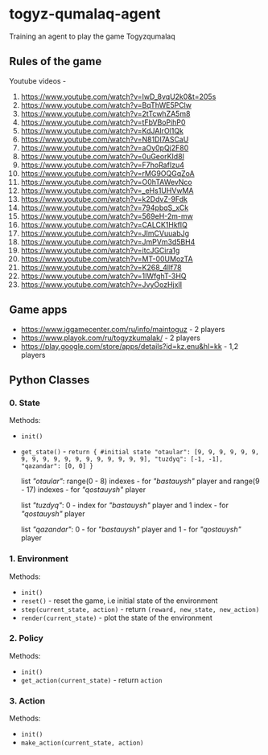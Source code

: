 # togyz-qumalaq-agent
Training an agent to play the game Togyzqumalaq

## Rules of the game
Youtube videos - 
1. https://www.youtube.com/watch?v=IwD_8vqU2k0&t=205s
2. https://www.youtube.com/watch?v=BqThWE5PClw
3. https://www.youtube.com/watch?v=2tTcwhZA5m8
4. https://www.youtube.com/watch?v=tFbVBoPihP0
5. https://www.youtube.com/watch?v=KdJAIrOl1Qk
6. https://www.youtube.com/watch?v=N81DI7ASCaU
7. https://www.youtube.com/watch?v=aOy0pQj2F80
8. https://www.youtube.com/watch?v=0uGeorKId8I
9. https://www.youtube.com/watch?v=F7hoRafIzu4
10. https://www.youtube.com/watch?v=rMG9OQGqZoA
11. https://www.youtube.com/watch?v=O0hTAWevNco
12. https://www.youtube.com/watch?v=_eHs1UHVwMA
13. https://www.youtube.com/watch?v=k2DdvZ-9Fdk
14. https://www.youtube.com/watch?v=794pbqS_xCk
15. https://www.youtube.com/watch?v=569eH-2m-mw
16. https://www.youtube.com/watch?v=CALCK1HkflQ
17. https://www.youtube.com/watch?v=JImCVuuabJg
18. https://www.youtube.com/watch?v=JmPVm3d5BH4
19. https://www.youtube.com/watch?v=itcJGCira1g
20. https://www.youtube.com/watch?v=MT-00UMozTA
21. https://www.youtube.com/watch?v=K268_4llf78
22. https://www.youtube.com/watch?v=1IWfghT-3HQ
23. https://www.youtube.com/watch?v=JvyOozHjxII

## Game apps
- https://www.iggamecenter.com/ru/info/maintoguz - 2 players
- https://www.playok.com/ru/togyzkumalak/ - 2 players
- https://play.google.com/store/apps/details?id=kz.enu&hl=kk - 1,2 players

## Python Classes

### 0. State
Methods:
- `init()`
- `get_state()` -
  `return {
     #initial state
     "otaular": [9, 9, 9, 9, 9, 9, 9, 9, 9, 9, 9, 9, 9, 9, 9, 9, 9, 9],
     "tuzdyq": [-1, -1],
     "qazandar": [0, 0]
  }`

  list _"otaular"_: range(0 - 8) indexes - for _"bastauysh"_ player and range(9 - 17) indexes - for _"qostauysh"_ player

  list _"tuzdyq"_: 0 - index for _"bastauysh"_ player and 1 index - for _"qostauysh"_ player
  
  list _"qazandar"_: 0 - for _"bastauysh"_ player and 1 - for _"qostauysh"_ player

### 1. Environment
   Methods: 
   
- `init()`
- `reset()` - reset the game, i.e initial state of the environment 
- `step(current_state, action)` - return `(reward, new_state, new_action)`
- `render(current_state)` - plot the state of the environment
   
### 2. Policy

Methods: 

- `init()`
- `get_action(current_state)` - return `action`

### 3. Action
Methods: 
- `init()`
- `make_action(current_state, action)`
